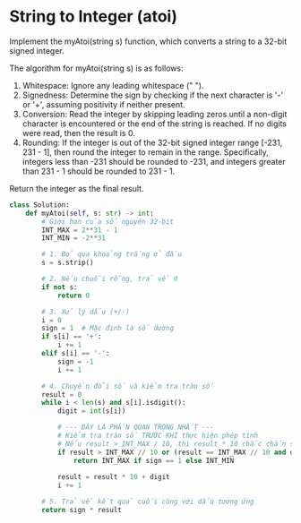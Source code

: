 # String to Integer (atoi)

Implement the myAtoi(string s) function, which converts a string to a 32-bit signed integer.

The algorithm for myAtoi(string s) is as follows:

1. Whitespace: Ignore any leading whitespace (" ").
2. Signedness: Determine the sign by checking if the next character is '-' or '+', assuming positivity if neither present.
3. Conversion: Read the integer by skipping leading zeros until a non-digit character is encountered or the end of the string is reached. If no digits were read, then the result is 0.
4. Rounding: If the integer is out of the 32-bit signed integer range [-231, 231 - 1], then round the integer to remain in the range. Specifically, integers less than -231 should be rounded to -231, and integers greater than 231 - 1 should be rounded to 231 - 1.

Return the integer as the final result.

```python
class Solution:
    def myAtoi(self, s: str) -> int:
        # Giới hạn của số nguyên 32-bit
        INT_MAX = 2**31 - 1
        INT_MIN = -2**31

        # 1. Bỏ qua khoảng trắng ở đầu
        s = s.strip()

        # 2. Nếu chuỗi rỗng, trả về 0
        if not s:
            return 0

        # 3. Xử lý dấu (+/-)
        i = 0
        sign = 1  # Mặc định là số dương
        if s[i] == '+':
            i += 1
        elif s[i] == '-':
            sign = -1
            i += 1

        # 4. Chuyển đổi số và kiểm tra tràn số
        result = 0
        while i < len(s) and s[i].isdigit():
            digit = int(s[i])

            # --- ĐÂY LÀ PHẦN QUAN TRỌNG NHẤT ---
            # Kiểm tra tràn số TRƯỚC KHI thực hiện phép tính
            # Nếu result > INT_MAX / 10, thì result * 10 chắc chắn sẽ tràn
            if result > INT_MAX // 10 or (result == INT_MAX // 10 and digit > 7):
                return INT_MAX if sign == 1 else INT_MIN
            
            result = result * 10 + digit
            i += 1

        # 5. Trả về kết quả cuối cùng với dấu tương ứng
        return sign * result
```

